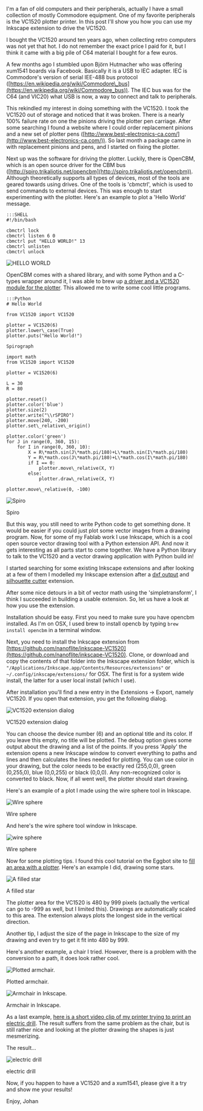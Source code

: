 I'm a fan of old computers and their peripherals, actually I have a small collection of mostly Commodore equipment. One of my favorite peripherals is the VC1520 plotter printer. In this post I'll show you how you can use my Inkscape extension to drive the VC1520.

I bought the VC1520 around ten years ago, when collecting retro computers was not yet that hot. I do not remember the exact price I paid for it, but I think it came with a big pile of C64 material I bought for a few euros.

A few months ago I stumbled upon Björn Hutmacher who was offering xum1541 boards via Facebook. Basically it is a USB to IEC adapter. IEC is Commodore's version of serial IEE-488 bus protocol ([https://en.wikipedia.org/wiki/Commodore\_bus](https://en.wikipedia.org/wiki/Commodore_bus)). The IEC bus was for the C64 (and VIC20) what USB is now, a way to connect and talk to peripherals.

This rekindled my interest in doing something with the VC1520. I took the VC1520 out of storage and noticed that it was broken. There is a nearly 100% failure rate on one the pinions driving the plotter pen carriage. After some searching I found a website where I could order replacement pinions and a new set of plotter pens ([http://www.best-electronics-ca.com/](http://www.best-electronics-ca.com/)). So last month a package came in with replacement pinions and pens, and I started on fixing the plotter.

Next up was the software for driving the plotter. Luckily, there is OpenCBM, which is an open source driver for the CBM bus ([http://spiro.trikaliotis.net/opencbm](http://spiro.trikaliotis.net/opencbm)). Although theoretically supports all types of devices, most of the tools are geared towards using drives. One of the tools is 'cbmctrl', which is used to send commands to external devices. This was enough to start experimenting with the plotter. Here's an example to plot a 'Hello World' message.

    :::SHELL
    #!/bin/bash
    
    cbmctrl lock 
    cbmctrl listen 6 0 
    cbmctrl put "HELLO WORLD!" 13 
    cbmctrl unlisten 
    cbmctrl unlock 

![HELLO WORLD](images/IMG_20160518_103202.jpg)

OpenCBM comes with a shared library, and with some Python and a C-types wrapper around it, I was able to brew up [a driver and a VC1520 module for the plotter](https://github.com/nanoflite/vc1520py). This allowed me to write some cool little programs.

    :::Python
    # Hello World
    
    from VC1520 import VC1520
    
    plotter = VC1520(6)
    plotter.lower\_case(True)
    plotter.puts("Hello World!")
    
    Spirograph
    
    import math
    from VC1520 import VC1520
    
    plotter = VC1520(6)
    
    L = 30
    R = 80
    
    plotter.reset()
    plotter.color('blue')
    plotter.size(2)
    plotter.write("\\rSPIRO")
    plotter.move(240, -200)
    plotter.set\_relative\_origin()
    
    plotter.color('green')
    for J in range(0, 360, 15):
        for I in range(0, 360, 10):
            X = R\*math.sin(J\*math.pi/180)+L\*math.sin(I\*math.pi/180)
            Y = R\*math.cos(J\*math.pi/180)+L\*math.cos(I\*math.pi/180)
            if I == 0:
                plotter.move\_relative(X, Y)
            else:
                plotter.draw\_relative(X, Y)
    
    plotter.move\_relative(0, -100)

![Spiro](images/IMG_20160518_104704.jpg)

Spiro

But this way, you still need to write Python code to get something done. It would be easier if you could just plot some vector images from a drawing program. Now, for some of my Fablab work I use Inkscape, which is a cool open source vector drawing tool with a Python extension API. And now it gets interesting as all parts start to come together. We have a Python library to talk to the VC1520 and a vector drawing application with Python build in!

I started searching for some existing Inkscape extensions and after looking at a few of them I modelled my Inkscape extension after a [dxf output](http://www.bobcookdev.com/inkscape/inkscape-dxf.html) and [silhouette cutter](https://github.com/fablabnbg/inkscape-silhouette) extension.

After some nice detours in a bit of vector math using the 'simpletransform', I think I succeeded in building a usable extension. So, let us have a look at how you use the extension.

Installation should be easy. First you need to make sure you have opencbm installed. As I'm on OSX, I used brew to install opencb by typing `brew install opencbm` in a terminal window.

Next, you need to install the Inkscape extension from [https://github.com/nanoflite/inkscape-VC1520](https://github.com/nanoflite/inkscape-VC1520). Clone, or download and copy the contents of that folder into the Inkscape extension folder, which is `"/Applications/Inkscape.app/Contents/Resources/extensions"` or `~/.config/inkscape/extensions/` for OSX. The first is for a system wide install, the latter for a user local install (which I use).

After installation you'll find a new entry in the Extensions -> Export, namely VC1520. If you open that extension, you get the following dialog.

![VC1520 extension dialog](images/Screenshot-2016-05-18-11.19.40.png)

VC1520 extension dialog

You can choose the device number (6) and an optional title and its color. If you leave this empty, no title will be plotted. The debug option gives some output about the drawing and a list of the points. If you press 'Apply' the extension opens a new Inkscape window to convert everything to paths and lines and then calculates the lines needed for plotting. You can use color in your drawing, but the color needs to be exactly red (255,0,0), green (0,255,0), blue (0,0,255) or black (0,0,0). Any non-recognized color is converted to black. Now, if all went well, the plotter should start drawing.

Here's an example of a plot I made using the wire sphere tool in Inkscape.

![Wire sphere](images/scan_5.jpg)

Wire sphere

And here's the wire sphere tool window in Inkscape.

![wire sphere](images/Screenshot-2016-05-18-11.08.24-1.png)

Wire sphere

Now for some plotting tips. I found this cool tutorial on the Eggbot site to [fill an area with a plotter](http://wiki.evilmadscientist.com/Creating_filled_regions). Here's an example I did, drawing some stars.

![A filled star](images/scan_7.jpg)

A filled star

The plotter area for the VC1520 is 480 by 999 pixels (actually the vertical can go to -999 as well, but I limited this). Drawings are automatically scaled to this area. The extension always plots the longest side in the vertical direction.

Another tip, I adjust the size of the page in Inkscape to the size of my drawing and even try to get it fit into 480 by 999.

Here's another example, a chair I tried. However, there is a problem with the conversion to a path, it does look rather cool.

![Plotted armchair.](images/armchair.jpg)

Plotted armchair.

![Armchair in Inkscape.](images/inkscape.jpg)

Armchair in Inkscape.

As a last example, [here is a short video clip of my printer trying to print an electric drill](https://vimeo.com/518492648). The result suffers from the same problem as the chair, but is still rather nice and looking at the plotter drawing the shapes is just mesmerizing.

The result...

![electric drill](images/boor.jpg)

electric drill

Now, if you happen to have a VC1520 and a xum1541, please give it a try and show me your results!

Enjoy, Johan
